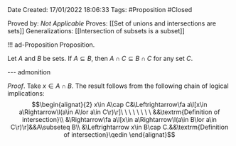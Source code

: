 <br />
<br />

Date Created: 17/01/2022 18:06:33
Tags: #Proposition #Closed 

Proved by: _Not Applicable_
Proves: [[Set of unions and intersections are sets]]
Generalizations: [[Intersection of subsets is a subset]]

!!! ad-Proposition Proposition.

Let $A$ and $B$ be sets. If $A\subseteq B$, then $A\cap C\subseteq B\cap C$ for any set $C$.

--- admonition

_Proof_. Take $x\in A\cap B$. The result follows from the following chain of logical implications:
$$\begin{alignat}{2}
    x\in A\cap C&\Leftrightarrow\fa a\l[x\in a\Rightarrow\l(a\in A\lor a\in C\r)\r]\ \ \ \ \ \ \ \ &&\textrm{Definition of intersection}\\
    &\Rightarrow\fa a\l[x\in a\Rightarrow\l(a\in B\lor a\in C\r)\r]&&A\subseteq B\\
    &\Leftrightarrow x\in B\cap C.&&\textrm{Definition of intersection}\qedin
\end{alignat}$$
